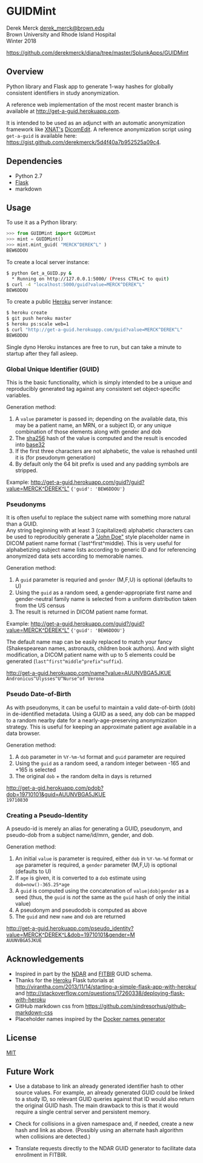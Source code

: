 # GUIDMint

Derek Merck <derek_merck@brown.edu>  
Brown University and Rhode Island Hospital  
Winter 2018

<https://github.com/derekmerck/diana/tree/master/SplunkApps/GUIDMint>


## Overview

Python library and Flask app to generate 1-way hashes for globally consistent identifiers in study anonymization.

A reference web implementation of the most recent master branch is available at <http://get-a-guid.herokuapp.com>.

It is intended to be used as an adjunct with an automatic anonymization framework like [XNAT's](http://www.xnat.org) [DicomEdit](http://nrg.wustl.edu/software/dicomedit/).  A reference anonymization script using `get-a-guid` is available here: <https://gist.github.com/derekmerck/5d4f40a7b952525a09c4>.


## Dependencies

- Python 2.7
- [Flask](http://flask.pocoo.org)
- markdown


## Usage

To use it as a Python library:

````python
>>> from GUIDMint import GUIDMint
>>> mint = GUIDMint()
>>> mint.mint_guid( "MERCK^DEREK^L" )
BEW6DDOU
````

To create a local server instance:

```bash
$ python Get_a_GUID.py &  
  * Running on http://127.0.0.1:5000/ (Press CTRL+C to quit)  
$ curl -4 "localhost:5000/guid?value=MERCK^DEREK^L"
BEW6DDOU  
```

To create a public [Heroku](http://www.heroku.com) server instance:

```bash
$ heroku create
$ git push heroku master
$ heroku ps:scale web=1
$ curl "http://get-a-guid.herokuapp.com/guid?value=MERCK^DEREK^L"
BEW6DDOU 
```

Single dyno Heroku instances are free to run, but can take a minute to startup after they fall asleep.


### Global Unique Identifier (GUID)

This is the basic functionality, which is simply intended to be a unique and reproducibly generated tag against any consistent set object-specific variables.

Generation method:

1. A `value` parameter is passed in; depending on the available data, this may be a patient name, an MRN, or a subject ID, or any unique combination of those elements along with gender and dob
2. The [sha256](http://en.wikipedia.org/wiki/Secure_Hash_Algorithm) hash of the value is computed and the result is encoded into [base32](http://en.wikipedia.org/wiki/Base32)
3. If the first three characters are not alphabetic, the value is rehashed until it is (for pseudonym generation)
4. By default only the 64 bit prefix is used and any padding symbols are stripped.

Example: <http://get-a-guid.herokuapp.com/guid?/guid?value=MERCK^DEREK^L">
  `{'guid': 'BEW6DDOU'}`
  
  
### Pseudonyms

It is often useful to replace the subject name with something more natural than a GUID.  
Any string beginning with at least 3 (capitalized) alphabetic characters can be used to reproducibly generate a ["John Doe"](http://en.wikipedia.org/wiki/John_Doe) style placeholder name in DICOM patient name format (`last^first^middle).  This is very useful for alphabetizing subject name lists according to generic ID and for referencing anonymized data sets according to memorable names.

Generation method:

1. A `guid` parameter is requried and `gender` (M,F,U) is optional (defaults to U)
2. Using the `guid` as a random seed, a gender-appropriate first name and gender-neutral family name is selected from a uniform distribution taken from the US census
3. The result is returned in DICOM patient name format.

Example: <http://get-a-guid.herokuapp.com/guid?/guid?value=MERCK^DEREK^L">
  `{'guid': 'BEW6DDOU'}`

[pname_fmt]:(http://support.dcmtk.org/docs/classDcmPersonName.html#f8ee9288b91b6842e4417185d548cda9)

The default name map can be easily replaced to match your fancy (Shakespearean names, astronauts, children book authors).  And with slight modification, a DICOM patient name with up to 5 elements could be generated (`last^first^middle^prefix^suffix`).

<http://get-a-guid.herokuapp.com/name?value=AUUNVBGA5JKUE>  
`Andronicus^Ulysses^U^Nurse^of Verona`


### Pseudo Date-of-Birth

As with pseudonyms, it can be useful to maintain a valid date-of-birth (dob) in de-identified metadata.  Using a GUID as a seed, any dob can be mapped to a random nearby date for a nearly-age-preserving anonymization strategy.  This is useful for keeping an approximate patient age available in a data browser.


Generation method:

1. A `dob` parameter in `%Y-%m-%d` format and `guid` parameter are required
2. Using the `guid` as a random seed, a random integer between -165 and +165 is selected
3. The original `dob` + the random delta in days is returned

<http://get-a-gid.herokuapp.com/pdob?dob=19710101&guid=AUUNVBGA5JKUE>  
`19710830`


### Creating a Pseudo-Identity

A pseudo-id is merely an alias for generating a GUID, pseudonym, and pseudo-dob from a subject name/id/mrn, gender, and dob.
 
Generation method:

1. An initial `value` is parameter is required, either `dob` in `%Y-%m-%d` format or `age` parameter is required, a `gender` parameter (M,F,U) is optional (defaults to U)
2. If `age` is given, it is converted to a `dob` estimate using `dob=now()-365.25*age`
3. A `guid` is computed using the concatenation of `value|dob|gender` as a seed (thus, the `guid` is _not_ the same as the `guid` hash of only the initial value)
4. A pseudonym and pseudodob is computed as above
5. The `guid` and new `name` and `dob` are returned

<http://get-a-guid.herokuapp.com/pseudo_identity?value=MERCK^DEREK^L&dob=19710101&gender=M>  
`AUUNVBGA5JKUE`


## Acknowledgements

- Inspired in part by the [NDAR](https://ndar.nih.gov/ndarpublicweb/tools.html) and [FITBIR](https://fitbir.nih.gov) GUID schema.
- Thanks for the [Heroku](http://www.heroku.com) Flask tutorials at <http://virantha.com/2013/11/14/starting-a-simple-flask-app-with-heroku/> and <http://stackoverflow.com/questions/17260338/deploying-flask-with-heroku>
- GitHub markdown css from <https://github.com/sindresorhus/github-markdown-css>
- Placeholder names inspired by the [Docker names generator](https://github.com/docker/docker/blob/master/pkg/namesgenerator/names-generator.go)


## License

[MIT](http://opensource.org/licenses/mit-license.html)


## Future Work

- Use a database to link an already generated identifier hash to other source values.  For example, an already generated GUID could be linked to a study ID, so relevant GUID queries against that ID would also return the original GUID hash.  The main drawback to this is that it would require a single central server and persistent memory.

- Check for collisions in a given namespace and, if needed, create a new hash and link as above.  (Possibly using an alternate hash algorithm when collisions are detected.)

- Translate requests directly to the NDAR GUID generator to facilitate data enrollment in FITBIR.